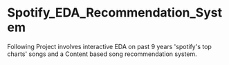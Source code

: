 # Spotify_EDA_Recommendation_System
Following Project involves interactive EDA on past 9 years 'spotify's top charts' songs and a Content based song recommendation system.
